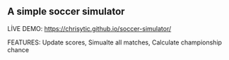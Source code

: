 ## A simple soccer simulator
LİVE DEMO: https://chrisytic.github.io/soccer-simulator/

FEATURES: Update scores, Simualte all matches, Calculate championship chance
